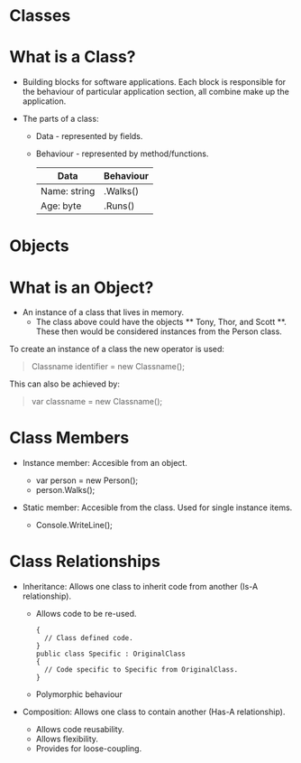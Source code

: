 # Classes 

# What is a Class?
- Building blocks for software applications.  Each block is responsible for the behaviour of particular application section, all combine make up the application.

- The parts of a class:
  - Data - represented by fields.
  - Behaviour - represented by method/functions.

      | Data          | Behaviour     |
      | ---           | ---           |
      | Name: string  | .Walks()      |
      | Age: byte     | .Runs()       |

# Objects

# What is an Object?
- An instance of a class that lives in memory. 
  - The class above could have the objects ** Tony, Thor, and Scott **.  These then would be considered instances from the Person class. 
 
To create an instance of a class the new operator is used:  
> Classname identifier = new Classname(); 

This can also be achieved by:
> var classname = new Classname();

# Class Members
- Instance member:  Accesible from an object.
    - var person = new Person();
    - person.Walks();
    
- Static member:  Accesible from the class.  Used for single instance items.
    - Console.WriteLine();

# Class Relationships
  - Inheritance:  Allows one class to inherit code from another (Is-A relationship).
      - Allows code to be re-used.
          ``` public class OriginalClass
          {
            // Class defined code.
          }
          public class Specific : OriginalClass
          {
            // Code specific to Specific from OriginalClass.
          }
          ```
      - Polymorphic behaviour


  - Composition:  Allows one class to contain another (Has-A relationship).
      - Allows code reusability.
      - Allows flexibility.
      - Provides for loose-coupling.
